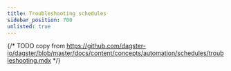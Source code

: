 ```yaml
---
title: Troubleshooting schedules
sidebar_position: 700
unlisted: true
---
```


{/* TODO copy from https://github.com/dagster-io/dagster/blob/master/docs/content/concepts/automation/schedules/troubleshooting.mdx */}